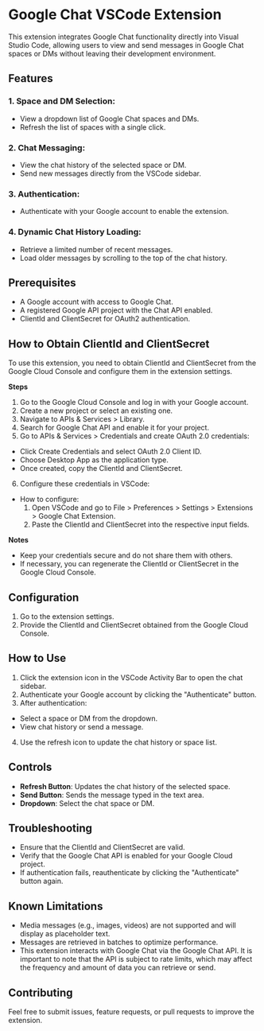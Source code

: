 # Google Chat VSCode Extension
This extension integrates Google Chat functionality directly into Visual Studio Code, allowing users to view and send messages in Google Chat spaces or DMs without leaving their development environment.

## Features
### 1. Space and DM Selection:
- View a dropdown list of Google Chat spaces and DMs.
- Refresh the list of spaces with a single click.

### 2. Chat Messaging:
- View the chat history of the selected space or DM.
- Send new messages directly from the VSCode sidebar.

### 3. Authentication:
- Authenticate with your Google account to enable the extension.

### 4. Dynamic Chat History Loading:
- Retrieve a limited number of recent messages.
- Load older messages by scrolling to the top of the chat history.

## Prerequisites
- A Google account with access to Google Chat.
- A registered Google API project with the Chat API enabled.
- ClientId and ClientSecret for OAuth2 authentication.

## How to Obtain ClientId and ClientSecret
To use this extension, you need to obtain ClientId and ClientSecret from the Google Cloud Console and configure them in the extension settings.

**Steps**
1. Go to the Google Cloud Console and log in with your Google account.
2. Create a new project or select an existing one.
3. Navigate to APIs & Services > Library.
4. Search for Google Chat API and enable it for your project.
5. Go to APIs & Services > Credentials and create OAuth 2.0 credentials:
  - Click Create Credentials and select OAuth 2.0 Client ID.
  - Choose Desktop App as the application type.
  - Once created, copy the ClientId and ClientSecret.
6. Configure these credentials in VSCode:
  - How to configure:
    1. Open VSCode and go to File > Preferences > Settings > Extensions > Google Chat Extension.
    2. Paste the ClientId and ClientSecret into the respective input fields.

**Notes**
- Keep your credentials secure and do not share them with others.
- If necessary, you can regenerate the ClientId or ClientSecret in the Google Cloud Console.

## Configuration
1. Go to the extension settings.
2. Provide the ClientId and ClientSecret obtained from the Google Cloud Console.

## How to Use
1. Click the extension icon in the VSCode Activity Bar to open the chat sidebar.
2. Authenticate your Google account by clicking the "Authenticate" button.
3. After authentication:
  - Select a space or DM from the dropdown.
  - View chat history or send a message.
4. Use the refresh icon to update the chat history or space list.

## Controls
- **Refresh Button**: Updates the chat history of the selected space.
- **Send Button**: Sends the message typed in the text area.
- **Dropdown**: Select the chat space or DM.

## Troubleshooting
- Ensure that the ClientId and ClientSecret are valid.
- Verify that the Google Chat API is enabled for your Google Cloud project.
- If authentication fails, reauthenticate by clicking the "Authenticate" button again.

## Known Limitations
- Media messages (e.g., images, videos) are not supported and will display as placeholder text.
- Messages are retrieved in batches to optimize performance.
- This extension interacts with Google Chat via the Google Chat API. It is important to note that the API is subject to rate limits, which may affect the frequency and amount of data you can retrieve or send.

## Contributing
Feel free to submit issues, feature requests, or pull requests to improve the extension.
